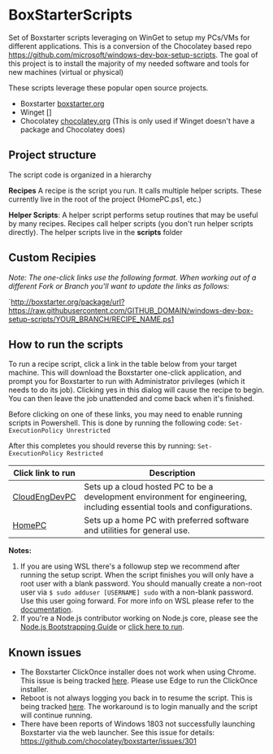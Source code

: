 # BoxStarterScripts
Set of Boxstarter scripts leveraging on WinGet to setup my PCs/VMs for different applications.  This is a conversion of the Chocolatey based repo https://github.com/microsoft/windows-dev-box-setup-scripts.  The goal of this project is to install the majority of my needed software and tools for new machines (virtual or physical)

These scripts leverage these popular open source projects.
- Boxstarter [boxstarter.org](http://boxstarter.org)
- Winget []
- Chocolatey [chocolatey.org](http://chocolatey.org)  (This is only used if Winget doesn't have a package and Chocolatey does)

## Project structure
The script code is organized in a hierarchy

**Recipes**
A recipe is the script you run.  It calls multiple helper scripts.  These currently live in the root of the project (HomePC.ps1, etc.) 

**Helper Scripts**: A helper script performs setup routines that may be useful by many recipes. Recipes call helper scripts (you don't run helper scripts directly).  The helper scripts live in the **scripts** folder


## Custom Recipies
*Note: The one-click links use the following format.  When working out of a different Fork or Branch you'll want to update the links as follows:*

`http://boxstarter.org/package/url?https://raw.githubusercontent.com/GITHUB_DOMAIN/windows-dev-box-setup-scripts/YOUR_BRANCH/RECIPE_NAME.ps1

## How to run the scripts
To run a recipe script, click a link in the table below from your target machine. This will download the Boxstarter one-click application, and prompt you for Boxstarter to run with Administrator privileges (which it needs to do its job). Clicking yes in this dialog will cause the recipe to begin. You can then leave the job unattended and come back when it's finished.

Before clicking on one of these links, you may need to enable running scripts in Powershell.  This is done by running the following code:
```Set-ExecutionPolicy Unrestricted```

After this completes you should reverse this by running:
```Set-ExecutionPolicy Restricted```

|Click link to run  |Description  |
|-------------------|-------------|
|<a href='http://boxstarter.org/package/url?https://raw.githubusercontent.com/GeekDougle/BoxStarterScripts/main/CloudEngDevPC.ps1'>CloudEngDevPC</a> | Sets up a cloud hosted PC to be a development environment for engineering, including essential tools and configurations. |
|<a href='http://boxstarter.org/package/url?https://raw.githubusercontent.com/GeekDougle/BoxStarterScripts/main/HomePC.ps1'>HomePC</a> | Sets up a home PC with preferred software and utilities for general use. |

**Notes:**  
1. If you are using WSL there's a followup step we recommend after running the setup script.  When the script finishes you will only have a root user with a blank password. You should  manually create a non-root user via `$ sudo adduser [USERNAME] sudo` 
with a non-blank password. Use this user going forward. For more info on WSL please refer to the [documentation](https://docs.microsoft.com/en-us/windows/wsl/about).
2. If you're a Node.js contributor working on Node.js core, please see the [Node.js Bootstrapping Guide](https://github.com/nodejs/node/tree/master/tools/bootstrap) or [click here to run](http://boxstarter.org/package/nr/url?https://raw.githubusercontent.com/nodejs/node/master/tools/bootstrap/windows_boxstarter).

## Known issues
- The Boxstarter ClickOnce installer does not work when using Chrome.  This issue is being tracked [here](https://github.com/chocolatey/boxstarter/issues/345). Please use Edge to run the ClickOnce installer.
- Reboot is not always logging you back in to resume the script.  This is being tracked [here](https://github.com/chocolatey/boxstarter/issues/318).  The workaround is to login manually and the script will continue running. 
- There have been reports of Windows 1803 not successfully launching Boxstarter via the web launcher. See this issue for details: https://github.com/chocolatey/boxstarter/issues/301
